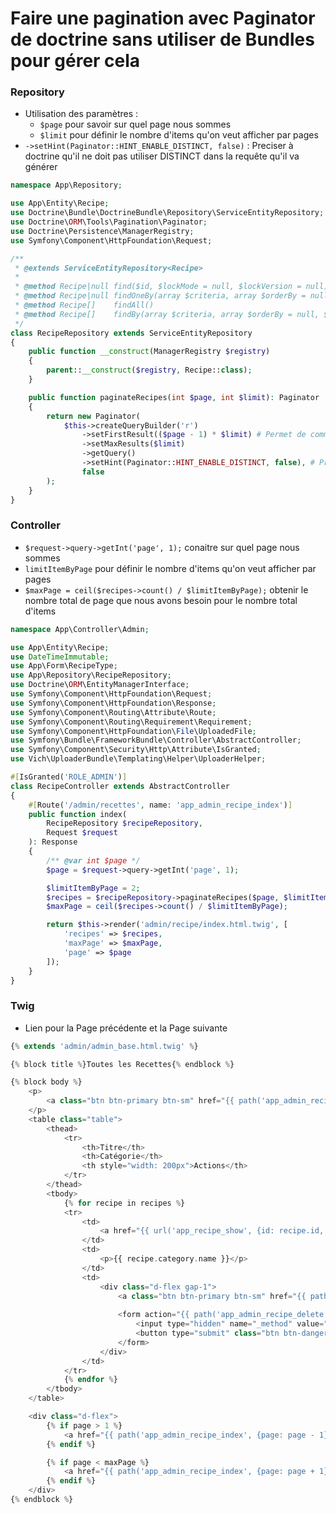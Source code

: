# Faire une pagination avec Paginator de doctrine sans utiliser de Bundles pour gérer cela

### Repository

- Utilisation des paramètres : 
    - `$page` pour savoir sur quel page nous sommes
    - `$limit` pour définir le nombre d'items qu'on veut afficher par pages
- `->setHint(Paginator::HINT_ENABLE_DISTINCT, false)` : Preciser à doctrine qu'il ne doit pas utiliser DISTINCT dans la requête qu'il va générer

```php
namespace App\Repository;

use App\Entity\Recipe;
use Doctrine\Bundle\DoctrineBundle\Repository\ServiceEntityRepository;
use Doctrine\ORM\Tools\Pagination\Paginator;
use Doctrine\Persistence\ManagerRegistry;
use Symfony\Component\HttpFoundation\Request;

/**
 * @extends ServiceEntityRepository<Recipe>
 *
 * @method Recipe|null find($id, $lockMode = null, $lockVersion = null)
 * @method Recipe|null findOneBy(array $criteria, array $orderBy = null)
 * @method Recipe[]    findAll()
 * @method Recipe[]    findBy(array $criteria, array $orderBy = null, $limit = null, $offset = null)
 */
class RecipeRepository extends ServiceEntityRepository
{
    public function __construct(ManagerRegistry $registry)
    {
        parent::__construct($registry, Recipe::class);
    }

    public function paginateRecipes(int $page, int $limit): Paginator
    {
        return new Paginator(
            $this->createQueryBuilder('r')
                ->setFirstResult(($page - 1) * $limit) # Permet de commencer par la première itération en fonction de la limit d'items par page
                ->setMaxResults($limit)
                ->getQuery()
                ->setHint(Paginator::HINT_ENABLE_DISTINCT, false), # Preciser à doctrine qu'il ne doit pas utiliser DISTINCT dans la requête qu'il va générer
                false
        );
    }
}
```

### Controller

- `$request->query->getInt('page', 1);` conaitre sur quel page nous sommes
- `limitItemByPage` pour définir le nombre d'items qu'on veut afficher par pages
- `$maxPage = ceil($recipes->count() / $limitItemByPage);` obtenir le nombre total de page que nous avons besoin pour le nombre total d'items

```php
namespace App\Controller\Admin;

use App\Entity\Recipe;
use DateTimeImmutable;
use App\Form\RecipeType;
use App\Repository\RecipeRepository;
use Doctrine\ORM\EntityManagerInterface;
use Symfony\Component\HttpFoundation\Request;
use Symfony\Component\HttpFoundation\Response;
use Symfony\Component\Routing\Attribute\Route;
use Symfony\Component\Routing\Requirement\Requirement;
use Symfony\Component\HttpFoundation\File\UploadedFile;
use Symfony\Bundle\FrameworkBundle\Controller\AbstractController;
use Symfony\Component\Security\Http\Attribute\IsGranted;
use Vich\UploaderBundle\Templating\Helper\UploaderHelper;

#[IsGranted('ROLE_ADMIN')]
class RecipeController extends AbstractController
{
    #[Route('/admin/recettes', name: 'app_admin_recipe_index')]
    public function index(
        RecipeRepository $recipeRepository,
        Request $request
    ): Response
    {
        /** @var int $page */
        $page = $request->query->getInt('page', 1);

        $limitItemByPage = 2;
        $recipes = $recipeRepository->paginateRecipes($page, $limitItemByPage);
        $maxPage = ceil($recipes->count() / $limitItemByPage);

        return $this->render('admin/recipe/index.html.twig', [
            'recipes' => $recipes,
            'maxPage' => $maxPage,
            'page' => $page
        ]);
    }
}
```

### Twig

- Lien pour la Page précédente et la Page suivante

```php
{% extends 'admin/admin_base.html.twig' %}

{% block title %}Toutes les Recettes{% endblock %}

{% block body %}
    <p>
        <a class="btn btn-primary btn-sm" href="{{ path('app_admin_recipe_create') }}">Creer une nouvelle recette</a>
    </p>
    <table class="table">
        <thead>
            <tr>
                <th>Titre</th>
                <th>Catégorie</th>
                <th style="width: 200px">Actions</th>
            </tr>
        </thead>
        <tbody>
            {% for recipe in recipes %}
            <tr>
                <td>
                    <a href="{{ url('app_recipe_show', {id: recipe.id, slug: recipe.slug}) }}">{{ recipe.title }}</a>
                </td>
                <td>
                    <p>{{ recipe.category.name }}</p>
                </td>
                <td>
                    <div class="d-flex gap-1">
                        <a class="btn btn-primary btn-sm" href="{{ path('app_admin_recipe_edit', {id: recipe.id}) }}">Modifier</a>
                        
                        <form action="{{ path('app_admin_recipe_delete', {id: recipe.id}) }}" method="post">
                            <input type="hidden" name="_method" value="DELETE"> {# Simuler une requête de type delete #}
                            <button type="submit" class="btn btn-danger btn-sm">Supprimer</button>
                        </form>
                    </div>
                </td>
            </tr>
            {% endfor %}
        </tbody>
    </table>

    <div class="d-flex">
        {% if page > 1 %}
            <a href="{{ path('app_admin_recipe_index', {page: page - 1}) }}" class="btn btn-secondary me-1">Page précédente</a>
        {% endif %}

        {% if page < maxPage %}
            <a href="{{ path('app_admin_recipe_index', {page: page + 1}) }}" class="btn btn-secondary">Page suivante</a>
        {% endif %}
    </div>
{% endblock %}
```